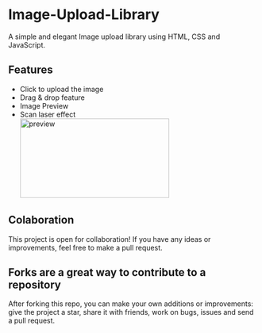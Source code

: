 # Image-Upload-Library

A simple and elegant Image upload library using HTML, CSS and JavaScript.
<br>

## Features

- Click to upload the image
- Drag &amp; drop feature
- Image Preview
- Scan laser effect
  <br>
  [<img src="https://github.com/imhemayatsangin/Image-Upload-Library/blob/main/assets/preview.jpg" 
        alt="preview" 
        width="300" 
        height="160"/>](https://imhemayatsangin.github.io/Image-Upload-Library/) <br>

## Colaboration

This project is open for collaboration! If you have any ideas or improvements, feel free to make a pull request.

## Forks are a great way to contribute to a repository

After forking this repo, you can make your own additions or improvements: give the project a star, share it with friends, work on bugs, issues and send a pull request.
